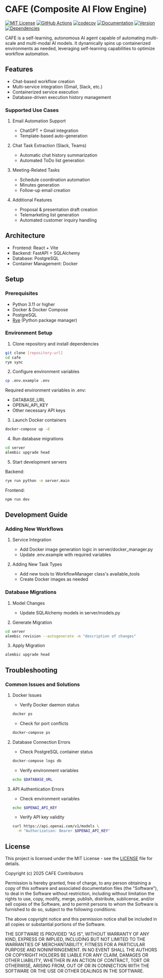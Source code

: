 # CAFE (Composite AI Flow Engine)

[![MIT License](https://img.shields.io/badge/License-MIT-green.svg)](https://choosealicense.com/licenses/mit/)
[![GitHub Actions](https://github.com/yourusername/cafe/workflows/CI/badge.svg)](https://github.com/yourusername/cafe/actions)
[![codecov](https://codecov.io/gh/yourusername/cafe/branch/main/graph/badge.svg)](https://codecov.io/gh/yourusername/cafe)
[![Documentation](https://img.shields.io/badge/docs-latest-blue.svg)](https://yourusername.github.io/cafe)
[![Version](https://img.shields.io/github/v/release/yourusername/cafe)](https://github.com/yourusername/cafe/releases)
[![Dependencies](https://status.david-dm.org/gh/yourusername/cafe.svg)](https://david-dm.org/yourusername/cafe)

CAFE is a self-learning, autonomous AI agent capable of automating multi-scale and multi-modal AI models. It dynamically spins up containerized environments as needed, leveraging self-learning capabilities to optimize workflow automation.

## Features

- Chat-based workflow creation
- Multi-service integration (Gmail, Slack, etc.)
- Containerized service execution
- Database-driven execution history management

### Supported Use Cases

1. Email Automation Support
   - ChatGPT + Gmail integration
   - Template-based auto-generation

2. Chat Task Extraction (Slack, Teams)
   - Automatic chat history summarization
   - Automated ToDo list generation

3. Meeting-Related Tasks
   - Schedule coordination automation
   - Minutes generation
   - Follow-up email creation

4. Additional Features
   - Proposal & presentation draft creation
   - Telemarketing list generation
   - Automated customer inquiry handling

## Architecture

- Frontend: React + Vite
- Backend: FastAPI + SQLAlchemy
- Database: PostgreSQL
- Container Management: Docker

## Setup

### Prerequisites

- Python 3.11 or higher
- Docker & Docker Compose
- PostgreSQL
- [Rye](https://rye-up.com/guide/installation/) (Python package manager)

### Environment Setup

1. Clone repository and install dependencies

```bash
git clone [repository-url]
cd cafe
rye sync
```

2. Configure environment variables

```bash
cp .env.example .env
```

Required environment variables in .env:
- DATABASE_URL
- OPENAI_API_KEY
- Other necessary API keys

3. Launch Docker containers

```bash
docker-compose up -d
```

4. Run database migrations

```bash
cd server
alembic upgrade head
```

5. Start development servers

Backend:
```bash
rye run python -m server.main
```

Frontend:
```bash
npm run dev
```

## Development Guide

### Adding New Workflows

1. Service Integration
   - Add Docker image generation logic in server/docker_manager.py
   - Update .env.example with required variables

2. Adding New Task Types
   - Add new tools to WorkflowManager class's available_tools
   - Create Docker images as needed

### Database Migrations

1. Model Changes
   - Update SQLAlchemy models in server/models.py

2. Generate Migration
```bash
cd server
alembic revision --autogenerate -m "description of changes"
```

3. Apply Migration
```bash
alembic upgrade head
```

## Troubleshooting

### Common Issues and Solutions

1. Docker Issues
   - Verify Docker daemon status
   ```bash
   docker ps
   ```
   - Check for port conflicts
   ```bash
   docker-compose ps
   ```

2. Database Connection Errors
   - Check PostgreSQL container status
   ```bash
   docker-compose logs db
   ```
   - Verify environment variables
   ```bash
   echo $DATABASE_URL
   ```

3. API Authentication Errors
   - Check environment variables
   ```bash
   echo $OPENAI_API_KEY
   ```
   - Verify API key validity
   ```bash
   curl https://api.openai.com/v1/models \
     -H "Authorization: Bearer $OPENAI_API_KEY"
   ```

## License

This project is licensed under the MIT License - see the [LICENSE](LICENSE) file for details.

Copyright (c) 2025 CAFE Contributors

Permission is hereby granted, free of charge, to any person obtaining a copy
of this software and associated documentation files (the "Software"), to deal
in the Software without restriction, including without limitation the rights
to use, copy, modify, merge, publish, distribute, sublicense, and/or sell
copies of the Software, and to permit persons to whom the Software is
furnished to do so, subject to the following conditions:

The above copyright notice and this permission notice shall be included in all
copies or substantial portions of the Software.

THE SOFTWARE IS PROVIDED "AS IS", WITHOUT WARRANTY OF ANY KIND, EXPRESS OR
IMPLIED, INCLUDING BUT NOT LIMITED TO THE WARRANTIES OF MERCHANTABILITY,
FITNESS FOR A PARTICULAR PURPOSE AND NONINFRINGEMENT. IN NO EVENT SHALL THE
AUTHORS OR COPYRIGHT HOLDERS BE LIABLE FOR ANY CLAIM, DAMAGES OR OTHER
LIABILITY, WHETHER IN AN ACTION OF CONTRACT, TORT OR OTHERWISE, ARISING FROM,
OUT OF OR IN CONNECTION WITH THE SOFTWARE OR THE USE OR OTHER DEALINGS IN THE
SOFTWARE.
